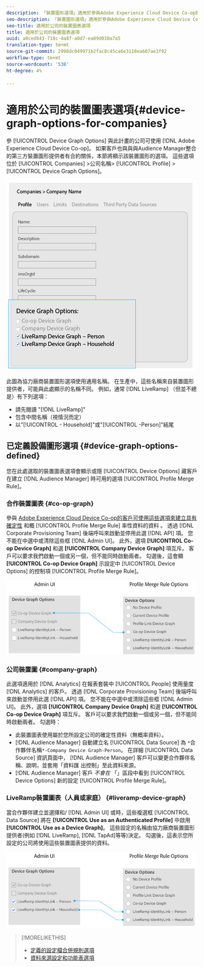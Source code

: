```yaml
---
description: 「裝置圖形選項」適用於參與Adobe Experience Cloud Device Co-op的公司。 如果客戶也與與與Audience Manager整合的第三方裝置圖形提供者有合約關係，本節將顯示該裝置圖形的選項。 這些選項位於「公司>公司名稱>描述檔>裝置圖形選項」中。
seo-description: 「裝置圖形選項」適用於參與Adobe Experience Cloud Device Co-op的公司。 如果客戶也與與與Audience Manager整合的第三方裝置圖形提供者有合約關係，本節將顯示該裝置圖形的選項。 這些選項位於「公司>公司名稱>描述檔>裝置圖形選項」中。
seo-title: 適用於公司的裝置圖表選項
title: 適用於公司的裝置圖表選項
uuid: a8ced843-710c-4a8f-a0d7-ea89d010a7a5
translation-type: tm+mt
source-git-commit: 2998dc049971b2fac8c45ca6e3118ea607ae3f92
workflow-type: tm+mt
source-wordcount: '538'
ht-degree: 4%

---
```



# 適用於公司的裝置圖表選項{#device-graph-options-for-companies}

參 [!UICONTROL Device Graph Options] 與此計畫的公司可使用 [!DNL Adobe Experience Cloud Device Co-op]。 如果客戶也與與與Audience Manager整合的第三方裝置圖形提供者有合約關係，本節將顯示該裝置圖形的選項。 這些選項位於 [!UICONTROL Companies] >公司名稱> [!UICONTROL Profile] > [!UICONTROL Device Graph Options]。

![](assets/adminUIdataSource.png)

此圖為協力廠商裝置圖形選項使用通用名稱。 在生產中，這些名稱來自裝置圖形提供者，可能與此處顯示的名稱不同。 例如，通常 [!DNL LiveRamp] （但並不總是）有下列選項：

* 請先閱讀 &quot;[!DNL LiveRamp]&quot;
* 包含中間名稱（視情況而定）
* 以&quot;[!UICONTROL - Household]&quot;或&quot;[!UICONTROL -Person]&quot;結尾

## 已定義設備圖形選項 {#device-graph-options-defined}

您在此處選取的裝置圖表選項會顯示或隱 [!UICONTROL Device Options] 藏客戶在建立 [!DNL Audience Manager] 時可用的選項 [!UICONTROL Profile Merge Rule]。

### 合作裝置圖表 {#co-op-graph}

參與 [Adobe Experience Cloud Device Co-op的客戶可使用這些選項來建立具有確定性](https://marketing.adobe.com/resources/help/en_US/mcdc/) 和概 [!UICONTROL Profile Merge Rule] 率性資料的資料 [](https://marketing.adobe.com/resources/help/en_US/mcdc/mcdc-links.html)。 透過 [!DNL Corporate Provisioning Team] 後端呼叫來啟動並停用此選 [!DNL API] 項。 您不能在中選中或清除這些框 [!DNL Admin UI]。 此外，選項 **[!UICONTROL Co-op Device Graph]** 和選 **[!UICONTROL Company Device Graph]** 項互斥。 客戶可以要求我們啟動一個或另一個，但不能同時啟動兩者。 勾選後，這會顯 **[!UICONTROL Co-op Device Graph]** 示設定中 [!UICONTROL Device Options] 的控制項 [!UICONTROL Profile Merge Rule]。

![](assets/adminUI1.png)

### 公司裝置圖 {#company-graph}

此選項適用於 [!DNL Analytics] 在報表套裝中 [!UICONTROL People] 使用量度 [!DNL Analytics] 的客戶。 透過 [!DNL Corporate Provisioning Team] 後端呼叫來啟動並停用此選 [!DNL API] 項。 您不能在中選中或清除這些框 [!DNL Admin UI]。 此外，選項 **[!UICONTROL Company Device Graph]** 和選 **[!UICONTROL Co-op Device Graph]** 項互斥。 客戶可以要求我們啟動一個或另一個，但不能同時啟動兩者。 勾選時：

* 此裝置圖表使用屬於您所設定公司的確定性資料（無概率資料）。
* [!DNL Audience Manager] 自動建立名 [!UICONTROL Data Source] 為 `*`合作夥伴名稱`*-Company Device Graph-Person`。 在詳細 [!UICONTROL Data Source] 資訊頁面中， [!DNL Audience Manager] 客戶可以變更合作夥伴名稱、說明，並套用「資料匯 [](https://marketing.adobe.com/resources/help/en_US/aam/c_dec.html) 出控制」至此資料來源。
* [!DNL Audience Manager] 客戶 *不會在* 「」區段中看到 [!UICONTROL Device Options] 新的設定 [!UICONTROL Profile Merge Rule]。

### LiveRamp裝置圖表（人員或家庭） {#liveramp-device-graph}

當合作夥伴建立並選擇和/ [!DNL Admin UI] 或時，這些複選框 [!UICONTROL Data Source] 將在 **[!UICONTROL Use as an Authenticated Profile]** 中啟用 **[!UICONTROL Use as a Device Graph]**。 這些設定的名稱由協力廠商裝置圖形提供者(例如 [!DNL LiveRamp], [!DNL TapAd]等等)決定。 勾選後，這表示您所設定的公司將使用這些裝置圖表提供的資料。

![](assets/adminUI2.png)

>[!MORELIKETHIS]
>
>* [定義的設定檔合併規則選項](https://marketing.adobe.com/resources/help/en_US/aam/merge-rule-definitions.html)
>* [資料來源設定和功能表選項](https://marketing.adobe.com/resources/help/en_US/aam/datasource-settings-definitions.html)

